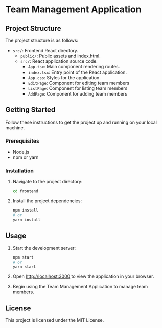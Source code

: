 # Team Management Application

## Project Structure

The project structure is as follows:

- `src/`: Frontend React directory.
    - `public/`: Public assets and index.html.
    - `src/`: React application source code.
        - `App.tsx`: Main component rendering routes.
        - `index.tsx`: Entry point of the React application.
        - `App.css`: Styles for the application.
        - `EditPage`: Component for editing team members
        - `ListPage`: Component for listing team members
        - `AddPage`: Component for adding team members

## Getting Started

Follow these instructions to get the project up and running on your local machine.

### Prerequisites

- Node.js
- npm or yarn

### Installation

1. Navigate to the project directory:

   ```bash
   cd frontend
   ```

2. Install the project dependencies:

   ```bash
   npm install
   # or
   yarn install
   ```

## Usage

1. Start the development server:

   ```bash
   npm start
   # or
   yarn start
   ```

2. Open [http://localhost:3000](http://localhost:3000) to view the application in your browser.

3. Begin using the Team Management Application to manage team members.

## License

This project is licensed under the MIT License.
